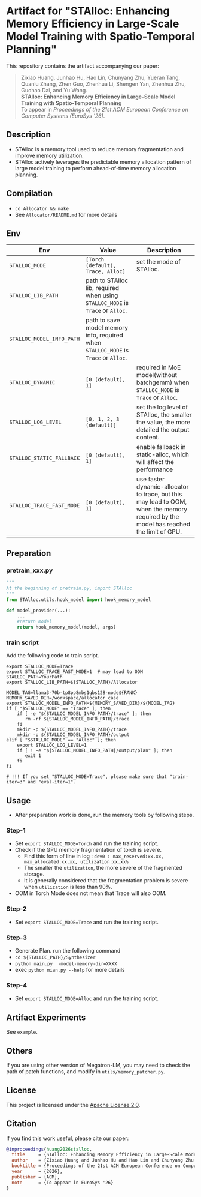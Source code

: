 # Artifact for "STAlloc: Enhancing Memory Efficiency in Large-Scale Model Training with Spatio-Temporal Planning"

This repository contains the artifact accompanying our paper:

> Zixiao Huang, Junhao Hu, Hao Lin, Chunyang Zhu, Yueran Tang, Quanlu Zhang, Zhen Guo, Zhenhua Li, Shengen Yan, Zhenhua Zhu, Guohao Dai, and Yu Wang.  
> **STAlloc: Enhancing Memory Efficiency in Large-Scale Model Training with Spatio-Temporal Planning**  
> To appear in *Proceedings of the 21st ACM European Conference on Computer Systems (EuroSys '26)*.  

## Description
* STAlloc is a memory tool used to reduce memory fragmentation and improve memory utilization.
* STAlloc actively leverages the predictable memory allocation pattern of large model training to perform ahead-of-time memory allocation planning.

## Compilation
* `cd Allocator && make`
* See `Allocator/README.md` for more details

## Env
| Env | Value | Description |
| --- | ----- | ----------- |
|`STALLOC_MODE` |`[Torch (default), Trace, Alloc]`| set the mode of STAlloc.
|`STALLOC_LIB_PATH` | path to STAlloc lib, required when using `STALLOC_MODE` is `Trace` or `Alloc`.
|`STALLOC_MODEL_INFO_PATH` | path to save model memory info, required when `STALLOC_MODE` is `Trace` or `Alloc`.
|`STALLOC_DYNAMIC` | `[0 (default), 1]`| required in MoE model(without batchgemm) when `STALLOC_MODE` is `Trace` or `Alloc`.
|`STALLOC_LOG_LEVEL` |`[0, 1, 2, 3 (default)]`| set the log level of STAlloc, the smaller the value, the more detailed the output content.
|`STALLOC_STATIC_FALLBACK` |`[0 (default), 1]`| enable fallback in static-alloc, which will affect the performance
|`STALLOC_TRACE_FAST_MODE` |`[0 (default), 1]`| use faster dynamic-allocator to trace, but this may lead to OOM, when the memory required by the model has reached the limit of GPU.


## Preparation
### pretrain_xxx.py
```python
"""
At the beginning of pretrain.py, import STAlloc
"""
from STAlloc.utils.hook_model import hook_memory_model

def model_provider(...):
    ...
    #return model 
    return hook_memory_model(model, args)
```

### train script
Add the following code to train script.
```shell
export STALLOC_MODE=Trace
export STALLOC_TRACE_FAST_MODE=1  # may lead to OOM
STALLOC_PATH=YourPath
export STALLOC_LIB_PATH=${STALLOC_PATH}/Allocator

MODEL_TAG=llama3-70b-tp8pp8mbs1gbs128-node${RANK}
MEMORY_SAVED_DIR=/workspace/allocator_case
export STALLOC_MODEL_INFO_PATH=${MEMORY_SAVED_DIR}/${MODEL_TAG}
if [ "$STALLOC_MODE" == "Trace" ]; then
    if [ -e "${STALLOC_MODEL_INFO_PATH}/trace" ]; then
       rm -rf ${STALLOC_MODEL_INFO_PATH}/trace
    fi
    mkdir -p ${STALLOC_MODEL_INFO_PATH}/trace
    mkdir -p ${STALLOC_MODEL_INFO_PATH}/output
elif [ "$STALLOC_MODE" == "Alloc" ]; then
    export STALLOC_LOG_LEVEL=1
    if [ ! -e "${STALLOC_MODEL_INFO_PATH}/output/plan" ]; then
       exit 1
    fi
fi

# !!! If you set "STALLOC_MODE=Trace", please make sure that "train-iter=3" and "eval-iter=1".
```

## Usage

* After preparation work is done, run the memory tools by following steps.

### Step-1
* Set `export STALLOC_MODE=Torch` and run the training script.
* Check if the GPU memory fragmentation of torch is severe.
    * Find this form of line in log : `dev0 : max_reserved:xx.xx, max_allocated:xx.xx, utilization:xx.xx%`
    * The smaller the `utilization`, the more severe of the fragmented storage.
    * It is generally considered that the fragmentation problem is severe when `utilization` is less than 90%.
* OOM in Torch Mode does not mean that Trace will also OOM.

### Step-2
* Set `export STALLOC_MODE=Trace` and run the training script.

### Step-3
* Generate Plan. run the following command
* `cd ${STALLOC_PATH}/Synthesizer`
* `python main.py  -model-memory-dir=XXXX`
* exec `python mian.py --help` for more details

### Step-4
* Set `export STALLOC_MODE=Alloc` and run the training script.

## Artifact Experiments
See `example`.

## Others
If you are using other version of Megatron-LM, you may need to check the path of patch functions, and modify in `utils/memory_patcher.py`.

## License
This project is licensed under the [Apache License 2.0](https://www.apache.org/licenses/LICENSE-2.0).

## Citation

If you find this work useful, please cite our paper:

```bibtex
@inproceedings{huang2026stalloc,
  title     = {STAlloc: Enhancing Memory Efficiency in Large-Scale Model Training with Spatio-Temporal Planning},
  author    = {Zixiao Huang and Junhao Hu and Hao Lin and Chunyang Zhu and Yueran Tang and Quanlu Zhang and Zhen Guo and Zhenhua Li and Shengen Yan and Zhenhua Zhu and Guohao Dai and Yu Wang},
  booktitle = {Proceedings of the 21st ACM European Conference on Computer Systems (EuroSys '26)},
  year      = {2026},
  publisher = {ACM},
  note      = {To appear in EuroSys '26}
}